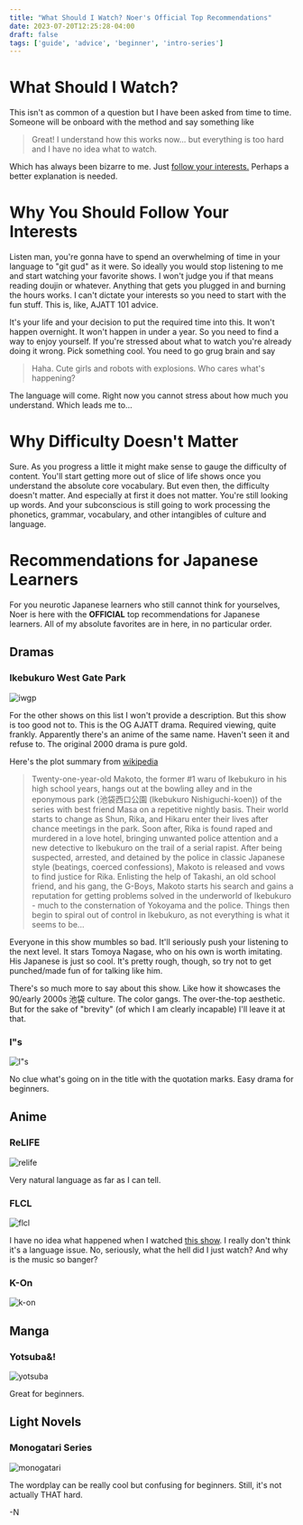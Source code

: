 ```yaml
---
title: "What Should I Watch? Noer's Official Top Recommendations"
date: 2023-07-20T12:25:28-04:00
draft: false
tags: ['guide', 'advice', 'beginner', 'intro-series']
---
```


# What Should I Watch?

This isn't as common of a question but I have been asked from time to time. Someone will be onboard with the method and say something like

> Great! I understand how this works now... but everything is too hard and I have no idea what to watch.

Which has always been bizarre to me. Just [follow your interests.](/posts/start-here#how-does-this-work) Perhaps a better explanation is needed.

# Why You Should Follow Your Interests

Listen man, you're gonna have to spend an overwhelming of time in your language to "git gud" as it were. So ideally you would stop listening to me and start watching your favorite shows. I won't judge you if that means reading doujin or whatever. Anything that gets you plugged in and burning the hours works. I can't dictate your interests so you need to start with the fun stuff. This is, like, AJATT 101 advice.

It's your life and your decision to put the required time into this. It won't happen overnight. It won't happen in under a year. So you need to find a way to enjoy yourself. If you're stressed about what to watch you're already doing it wrong. Pick something cool. You need to go grug brain and say

> Haha. Cute girls and robots with explosions. Who cares what's happening?

The language will come. Right now you cannot stress about how much you understand. Which leads me to...

# Why Difficulty Doesn't Matter

Sure. As you progress a little it might make sense to gauge the difficulty of content. You'll start getting more out of slice of life shows once you understand the absolute core vocabulary. But even then, the difficulty doesn't matter. And especially at first it does not matter. You're still looking up words. And your subconscious is still going to work processing the phonetics, grammar, vocabulary, and other intangibles of culture and language.

# Recommendations for Japanese Learners

For you neurotic Japanese learners who still cannot think for yourselves, Noer is here with the **OFFICIAL** top recommendations for Japanese learners. All of my absolute favorites are in here, in no particular order.

## Dramas

### Ikebukuro West Gate Park

![iwgp](/iwgp.jpg)

For the other shows on this list I won't provide a description. But this show is too good not to. This is the OG AJATT drama. Required viewing, quite frankly. Apparently there's an anime of the same name. Haven't seen it and refuse to. The original 2000 drama is pure gold.

Here's the plot summary from [wikipedia](https://en.wikipedia.org/wiki/Ikebukuro_West_Gate_Park_(TV_series))

> Twenty-one-year-old Makoto, the former #1 waru of Ikebukuro in his high school years, hangs out at the bowling alley and in the eponymous park (池袋西口公園 (Ikebukuro Nishiguchi-koen)) of the series with best friend Masa on a repetitive nightly basis. Their world starts to change as Shun, Rika, and Hikaru enter their lives after chance meetings in the park. Soon after, Rika is found raped and murdered in a love hotel, bringing unwanted police attention and a new detective to Ikebukuro on the trail of a serial rapist. After being suspected, arrested, and detained by the police in classic Japanese style (beatings, coerced confessions), Makoto is released and vows to find justice for Rika. Enlisting the help of Takashi, an old school friend, and his gang, the G-Boys, Makoto starts his search and gains a reputation for getting problems solved in the underworld of Ikebukuro - much to the consternation of Yokoyama and the police. Things then begin to spiral out of control in Ikebukuro, as not everything is what it seems to be... 

Everyone in this show mumbles so bad. It'll seriously push your listening to the next level. It stars Tomoya Nagase, who on his own is worth imitating. His Japanese is just so cool. It's pretty rough, though, so try not to get punched/made fun of for talking like him.

There's so much more to say about this show. Like how it showcases the 90/early 2000s 池袋 culture. The color gangs. The over-the-top aesthetic. But for the sake of "brevity" (of which I am clearly incapable) I'll leave it at that.

### I"s

![I"s](/is.jpg)

No clue what's going on in the title with the quotation marks. Easy drama for beginners.

## Anime

### ReLIFE

![relife](/relife.jpg)

Very natural language as far as I can tell.

### FLCL

![flcl](/flcl.jpg)

I have no idea what happened when I watched [this show](https://www.youtube.com/watch?v=79Eks9bOY4U). I really don't think it's a language issue. No, seriously, what the hell did I just watch? And why is the music so banger?

### K-On

![k-on](/kon.jpg)

## Manga

### Yotsuba&!

![yotsuba](/yotsuba.jpg)

Great for beginners.

## Light Novels

### Monogatari Series

![monogatari](/monogatari.jpg)

The wordplay can be really cool but confusing for beginners. Still, it's not actually THAT hard.

-N
